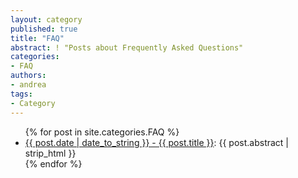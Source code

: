 ```yaml
---
layout: category
published: true
title: "FAQ"
abstract: ! "Posts about Frequently Asked Questions"
categories:
- FAQ
authors:
- andrea
tags:
- Category
---
```

<ul>
{% for post in site.categories.FAQ %}
    <li><a href="{{ post.url }}#main" title="{{ post.title }}">{{ post.date | date_to_string }} - {{ post.title }}</a>: {{ post.abstract | strip_html }}</li>
{% endfor %}
</ul>

